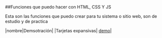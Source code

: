##Funciones que puedo hacer con HTML, CSS Y JS

Esta son las funciones que puedo crear para tu sistema o sitio web, son de estudio y de practica

|nombre|Demsotración|
|Tarjetas expansivas| [demo](https://codepen.io/tv/KpEVaG)|
